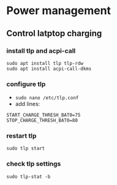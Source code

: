 # Power management

## Control latptop charging

### install tlp and acpi-call
```
sudo apt install tlp tlp-rdw
sudo apt install acpi-call-dkms
```  

### configure tlp
* `sudo nano /etc/tlp.conf`
* add lines:
```
START_CHARGE_THRESH_BAT0=75
STOP_CHARGE_THRESH_BAT0=80
```

### restart tlp
`sudo tlp start`

### check tlp settings
`sudo tlp-stat -b`
